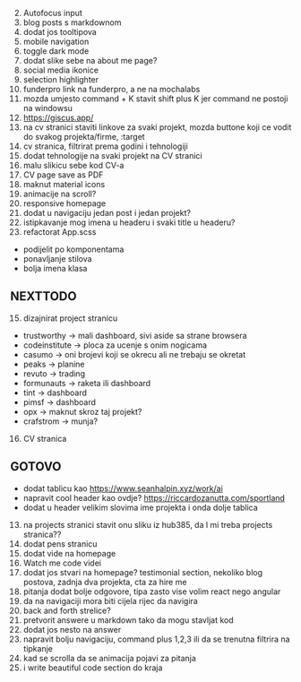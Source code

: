 2. Autofocus input
3. blog posts s markdownom
4. dodat jos tooltipova
5. mobile navigation
6. toggle dark mode
7. dodat slike sebe na about me page?
8. social media ikonice
9. selection highlighter
10. funderpro link na funderpro, a ne na mochalabs
11. mozda umjesto command + K stavit shift plus K jer command ne postoji na windowsu
12. https://giscus.app/
13. na cv stranici staviti linkove za svaki projekt, mozda buttone koji ce vodit do svakog projekta/firme, :target
14. cv stranica, filtrirat prema godini i tehnologiji
15. dodat tehnologije na svaki projekt na CV stranici
16. malu slikicu sebe kod CV-a
17. CV page save as PDF
18. maknut material icons
19. animacije na scroll?
20. responsive homepage
21. dodat u navigaciju jedan post i jedan projekt?
22. istipkavanje mog imena u headeru i svaki title u headeru?
23. refactorat App.scss

- podijelit po komponentama
- ponavljanje stilova
- bolja imena klasa

## NEXTTODO

15. dizajnirat project stranicu

- trustworthy -> mali dashboard, sivi aside sa strane browsera
- codeinstitute -> ploca za ucenje s onim nogicama
- casumo -> oni brojevi koji se okrecu ali ne trebaju se okretat
- peaks -> planine
- revuto -> trading
- formunauts -> raketa ili dashboard
- tint -> dashboard
- pimsf -> dashboard
- opx -> maknut skroz taj projekt?
- crafstrom -> munja?

16. CV stranica

## GOTOVO

- dodat tablicu kao https://www.seanhalpin.xyz/work/ai
- napravit cool header kao ovdje? https://riccardozanutta.com/sportland
- dodat u header velikim slovima ime projekta i onda dolje tablica

13. na projects stranici stavit onu sliku iz hub385, da l mi treba projects stranica??
14. dodat pens stranicu
15. dodat vide na homepage
16. Watch me code videi
17. dodat jos stvari na homepage? testimonial section, nekoliko blog postova, zadnja dva projekta, cta za hire me
18. pitanja dodat bolje odgovore, tipa zasto vise volim react nego angular
19. da na navigaciji mora biti cijela rijec da navigira
20. back and forth strelice?
21. pretvorit answere u markdown tako da mogu stavljat kod
22. dodat jos nesto na answer
23. napravit bolju navigaciju, command plus 1,2,3 ili da se trenutna filtrira na tipkanje
24. kad se scrolla da se animacija pojavi za pitanja
25. i write beautiful code section do kraja
